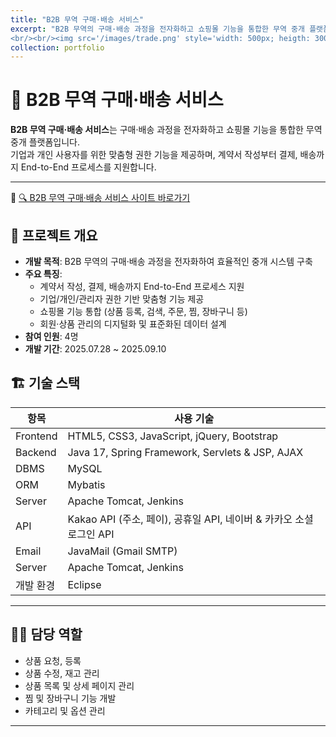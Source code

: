 ```yaml
---
title: "B2B 무역 구매·배송 서비스"
excerpt: "B2B 무역의 구매·배송 과정을 전자화하고 쇼핑몰 기능을 통합한 무역 중개 플랫폼 입니다.
<br/><br/><img src='/images/trade.png' style='width: 500px; heigth: 300px;'>"
collection: portfolio
---
```


# 🏬 B2B 무역 구매·배송 서비스

**B2B 무역 구매·배송 서비스**는 구매·배송 과정을 전자화하고 쇼핑몰 기능을 통합한 무역 중개 플랫폼입니다.  
기업과 개인 사용자를 위한 맞춤형 권한 기능을 제공하며, 계약서 작성부터 결제, 배송까지 End-to-End 프로세스를 지원합니다.

---

🔗 [🔍 B2B 무역 구매·배송 서비스 사이트 바로가기](http://3.36.133.135:9000/)

## 🧩 프로젝트 개요

- **개발 목적**: B2B 무역의 구매·배송 과정을 전자화하여 효율적인 중개 시스템 구축
- **주요 특징**:
  - 계약서 작성, 결제, 배송까지 End-to-End 프로세스 지원
  - 기업/개인/관리자 권한 기반 맞춤형 기능 제공
  - 쇼핑몰 기능 통합 (상품 등록, 검색, 주문, 찜, 장바구니 등)
  - 회원·상품 관리의 디지털화 및 표준화된 데이터 설계
- **참여 인원**: 4명
- **개발 기간**: 2025.07.28 ~ 2025.09.10

## 🏗️ 기술 스택

| 항목 | 사용 기술 |
|------|-----------|
| Frontend | HTML5, CSS3, JavaScript, jQuery, Bootstrap |
| Backend | Java 17, Spring Framework, Servlets & JSP, AJAX |
| DBMS | MySQL |
| ORM | Mybatis |
| Server | Apache Tomcat, Jenkins |
| API | Kakao API (주소, 페이), 공휴일 API, 네이버 & 카카오 소셜 로그인 API |
| Email | JavaMail (Gmail SMTP) |
| Server | Apache Tomcat, Jenkins |
| 개발 환경 | Eclipse |

---

## 🧑‍💼 담당 역할  
- 상품 요청, 등록
- 상품 수정, 재고 관리
- 상품 목록 및 상세 페이지 관리
- 찜 및 장바구니 기능 개발
- 카테고리 및 옵션 관리

---


